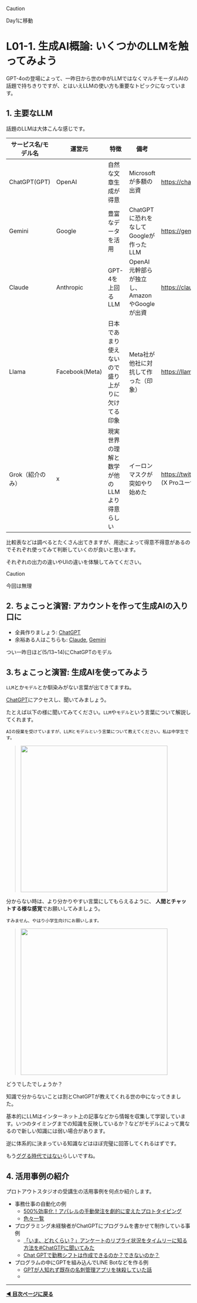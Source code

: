 > [!CAUTION]
> Day1に移動

# L01-1. 生成AI概論: いくつかのLLMを触ってみよう

GPT-4oの登場によって、一昨日から世の中がLLMではなくマルチモーダルAIの話題で持ちきりですが、とはいえLLMの使い方も重要なトピックになっています。

## 1. 主要なLLM

話題のLLMは大体こんな感じです。

| サービス名/モデル名 | 運営元       | 特徴                      | 備考                                     | URL                             |
|------------|------------|---------------------------|------------------------------------------|---------------------------------|
| ChatGPT(GPT)    | OpenAI     | 自然な文章生成が得意       | Microsoftが多額の出資                    | https://chat.openai.com/        |
| Gemini     | Google     | 豊富なデータを活用        | ChatGPTに恐れをなしてGoogleが作ったLLM                                        | https://gemini.google.com/      |
| Claude     | Anthropic  | GPT-4を上回るLLM          | OpenAI元幹部らが独立し、AmazonやGoogleが出資 | https://claude.ai/chats         |
| Llama     | Facebook(Meta) | 日本であまり使えないので盛り上がりに欠けてる印象         | Meta社が他社に対抗して作った（印象） | https://llama.meta.com/        |
| Grok（紹介のみ）  | x  | 現実世界の理解と数学が他のLLMより得意らしい         | イーロンマスクが突如やり始めた | https://twitter.com/i/grok   (X Proユーザーのみ)      |

比較表などは調べるとたくさん出てきますが、用途によって得意不得意があるのでそれぞれ使ってみて判断していくのが良いと思います。

それぞれの出力の違いやUIの違いを体験してみてください。

> [!CAUTION]
> 今回は無理

## 2. ちょこっと演習: アカウントを作って生成AIの入り口に

- 全員作りましょう: [ChatGPT](./01_parts2_gpt.md)
- 余裕ある人はこちらも: [Claude](./01_parts1_claude.md), [Gemini](./01_parts3_gemini.md)

つい一昨日ほど(5/13~14)にChatGPTのモデル

## 3.ちょこっと演習: 生成AIを使ってみよう

`LLM`とか`モデル`とか馴染みがない言葉が出てきてますね。

[ChatGPT](https://chat.openai.com/)にアクセスし、聞いてみましょう。

たとえば以下の様に聞いてみてください。`LLM`や`モデル`という言葉について解説してくれます。

```
AIの授業を受けていますが、LLMとモデルという言葉について教えてください。私は中学生です。
```

> <img src="https://i.gyazo.com/7eba32d93cfb8484406233f2f6de2581.png" width="400px" />

分からない時は、より分かりやすい言葉にしてもらえるように、 **人間とチャットする様な感覚**でお願いしてみましょう。

```
すみません、やはり小学生向けにお願いします。
```

> <img src="https://i.gyazo.com/29b88d03c07fde18175d4166d2ec4bb9.png" width="400px" />

どうでしたでしょうか？

知識で分からないことは割とChatGPTが教えてくれる世の中になってきました。

基本的にLLMはインターネット上の記事などから情報を収集して学習しています。いつのタイミングまでの知識を反映しているか？などがモデルによって異なるので新しい知識には弱い場合があります。

逆に体系的に決まっている知識などはほぼ完璧に回答してくれるはずです。

もう[ググる時代ではない](../../../tools/column/gpt-claude.md)らしいですね。

## 4. 活用事例の紹介

プロトアウトスタジオの受講生の活用事例を何点か紹介します。

- 事務仕事の自動化の例
    - [500%効率化！アパレルの手動発注を劇的に変えたプロトタイピング](https://protoout.studio/3fcb0920e06a498799810bd8b2937ce3)
    - [色々一覧](https://protoout.studio/gallery)
- プログラミング未経験者がChatGPTにプログラムを書かせて制作している事例
    - [「いま、どれくらい？」アンケートのリプライ状況をタイムリーに知る方法を#ChatGTPに聞いてみた](https://qiita.com/gonchichi21/items/571fd1a44f2a5fb906b8)
    - [Chat GPTで勤務シフトは作成できるのか？できないのか？](https://qiita.com/shuji001/items/5f8e58a712a3c0abbe33)
- プログラムの中にGPTを組み込んでLINE Botなどを作る例
    - [GPTが人知れず既存の名刺管理アプリを抹殺していた話](https://qiita.com/watanabe-tsubasa/items/12dc7ba9a6de55e8afd9)
    - []()

---

**[◀ 目次ページに戻る](../readme.md)**

<!-- ## 3. 軽く触ってみよう -->

<!-- #### やってみよう

「お題：1日目の授業の感想を400字で書かせ、Teamsに投稿する。」

入れて欲しい内容
- 楽しかったこと
- 辛かったこと
- 学び

文章のトーン
ブログ風、報告書風、小説風など好きなトーンでOKです。



ChatGPT、Gemini、Claudeそれぞれ、どのような出力になるか比較してみましょう。


<details><summary>🌟 生成AIがうまく使えない？**「プロンプト」の書き方**が、結果を大きく左右します。</summary>

生成AIへの指示文章のことを「プロンプト」といいます。
[参考](https://japan.zdnet.com/article/35203152/)
これらのポイントを意識してプロンプトを作成することで、生成AIの出力結果を向上させることができます。

</details>
 -->
